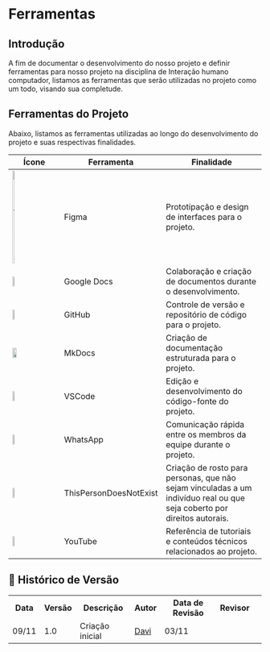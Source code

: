 # Ferramentas

## Introdução

A fim de documentar o desenvolvimento do nosso projeto e definir ferramentas para nosso projeto na disciplina de Interação humano computador, listamos as ferramentas que serão utilizadas no projeto como um todo, visando sua completude. 

## Ferramentas do Projeto

Abaixo, listamos as ferramentas utilizadas ao longo do desenvolvimento do projeto e suas respectivas finalidades.

<div align= "center">
    <table>
        <thead>
            <tr>
                <th>Ícone</th>
                <th>Ferramenta</th>
                <th>Finalidade</th>
            </tr>
        </thead>
        <tbody>
            <tr>
                <td> <img  alt="img_Figma" src="../../assets/images/figma.png" style="width: 8%; height: auto; object-fit: cover;"></td>
                <td>Figma</td>
                <td>Prototipação e design de interfaces para o projeto.</td>
            </tr>
            <tr>
                <td><img src="../../assets/images/gdocs.png"  style="width: 10%; height: auto; object-fit: cover;"></td>
                <td>Google Docs</td>
                <td>Colaboração e criação de documentos durante o desenvolvimento.</td>
            </tr>
            <tr>
                <td><img src="../../assets/images/github.png"  style="width: 10%; height: auto; object-fit: cover;"></td>
                <td>GitHub</td>
                <td>Controle de versão e repositório de código para o projeto.</td>
            </tr>
            <tr>
                <td><img src="../../assets/images/mkdocs.png" style="width: 30%; height: auto; object-fit: cover;"></td>
                <td>MkDocs</td>
                <td>Criação de documentação estruturada para o projeto.</td>
            </tr>
            <tr>
                <td><img src="../../assets/images/vscode.png" style="width: 10%; height: auto; object-fit: cover;"></td>
                <td>VSCode</td>
                <td>Edição e desenvolvimento do código-fonte do projeto.</td>
            </tr>
            <tr>
                <td><img src="../../assets/images/whatsapp.png"  style="width: 10%; height: auto; object-fit: cover;"></td>
                <td>WhatsApp</td>
                <td>Comunicação rápida entre os membros da equipe durante o projeto.</td>
            </tr>
            <tr>
                <td><img src="../../assets/images/IA.jpeg"  style="width: 10%; height: auto; object-fit: cover;"></td>
                <td>ThisPersonDoesNotExist</td>
                <td>Criação de rosto para personas, que não sejam vinculadas a um indivíduo real ou que seja coberto por direitos autorais.</td>
            </tr>
            <tr>
                <td><img src="../../assets/images/youtube.png"  style="width: 10%; height: auto; object-fit: cover;"></td>
                <td>YouTube</td>
                <td>Referência de tutoriais e conteúdos técnicos relacionados ao projeto.</td>
            </tr>
        </tbody>
    </table>
    
</div>

## :round_pushpin: Histórico de Versão 
<div align="center">
    <table style="margin: auto;">
        <tr>
            <th>Data</th>
            <th>Versão</th>
            <th>Descrição</th>
            <th>Autor</th>
            <th>Data de Revisão</th>
            <th>Revisor</th>
        </tr>
        <tr>
            <td>09/11</td>
            <td>1.0</td>
            <td>Criação inicial</td>
            <td><a href="https://github.com/Jagaima">Davi</a></td>
            <td>03/11</td>
            <td><a</a></td>
            <td><a></a></td>
         </tr>    
        </table>
    </div>
